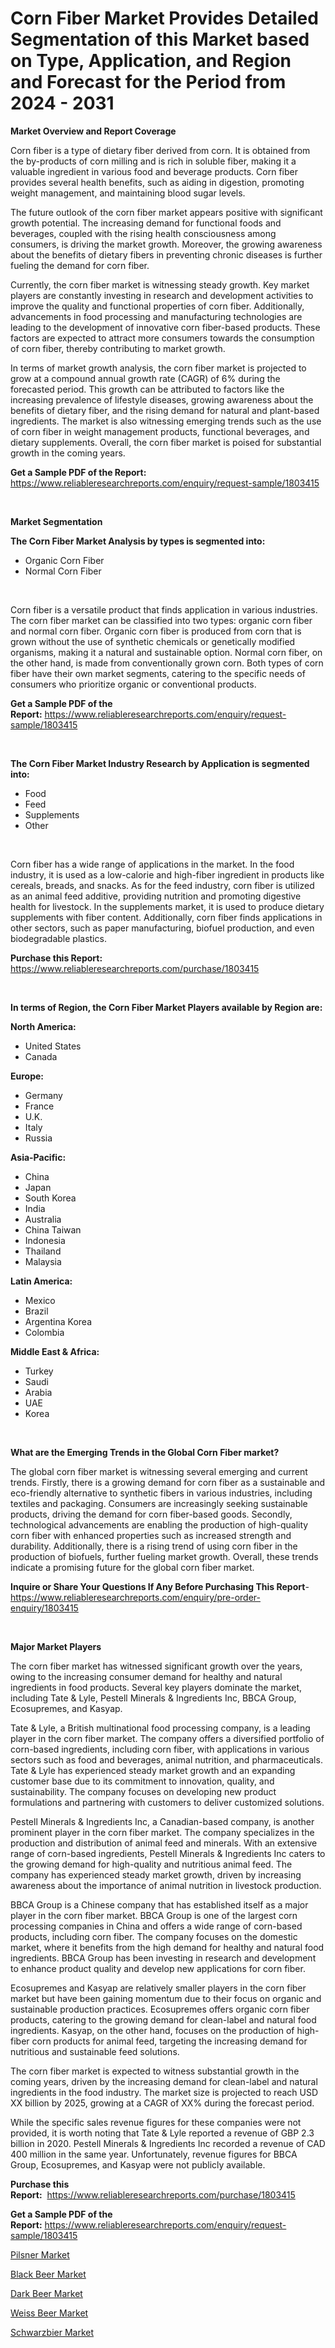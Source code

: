 <p><h1>Corn Fiber Market Provides Detailed Segmentation of this Market based on Type, Application, and Region and Forecast for the Period from 2024 - 2031</h1></p><p><strong>Market Overview and Report Coverage</strong></p>
<p><p>Corn fiber is a type of dietary fiber derived from corn. It is obtained from the by-products of corn milling and is rich in soluble fiber, making it a valuable ingredient in various food and beverage products. Corn fiber provides several health benefits, such as aiding in digestion, promoting weight management, and maintaining blood sugar levels. </p><p>The future outlook of the corn fiber market appears positive with significant growth potential. The increasing demand for functional foods and beverages, coupled with the rising health consciousness among consumers, is driving the market growth. Moreover, the growing awareness about the benefits of dietary fibers in preventing chronic diseases is further fueling the demand for corn fiber.</p><p>Currently, the corn fiber market is witnessing steady growth. Key market players are constantly investing in research and development activities to improve the quality and functional properties of corn fiber. Additionally, advancements in food processing and manufacturing technologies are leading to the development of innovative corn fiber-based products. These factors are expected to attract more consumers towards the consumption of corn fiber, thereby contributing to market growth.</p><p>In terms of market growth analysis, the corn fiber market is projected to grow at a compound annual growth rate (CAGR) of 6% during the forecasted period. This growth can be attributed to factors like the increasing prevalence of lifestyle diseases, growing awareness about the benefits of dietary fiber, and the rising demand for natural and plant-based ingredients. The market is also witnessing emerging trends such as the use of corn fiber in weight management products, functional beverages, and dietary supplements. Overall, the corn fiber market is poised for substantial growth in the coming years.</p></p>
<p><strong>Get a Sample PDF of the Report:</strong> <a href="https://www.reliableresearchreports.com/enquiry/request-sample/1803415">https://www.reliableresearchreports.com/enquiry/request-sample/1803415</a></p>
<p>&nbsp;</p>
<p><strong>Market Segmentation</strong></p>
<p><strong>The Corn Fiber Market Analysis by types is segmented into:</strong></p>
<p><ul><li>Organic Corn Fiber</li><li>Normal Corn Fiber</li></ul></p>
<p>&nbsp;</p>
<p><p>Corn fiber is a versatile product that finds application in various industries. The corn fiber market can be classified into two types: organic corn fiber and normal corn fiber. Organic corn fiber is produced from corn that is grown without the use of synthetic chemicals or genetically modified organisms, making it a natural and sustainable option. Normal corn fiber, on the other hand, is made from conventionally grown corn. Both types of corn fiber have their own market segments, catering to the specific needs of consumers who prioritize organic or conventional products.</p></p>
<p><strong>Get a Sample PDF of the Report:</strong>&nbsp;<a href="https://www.reliableresearchreports.com/enquiry/request-sample/1803415">https://www.reliableresearchreports.com/enquiry/request-sample/1803415</a></p>
<p>&nbsp;</p>
<p><strong>The Corn Fiber Market Industry Research by Application is segmented into:</strong></p>
<p><ul><li>Food</li><li>Feed</li><li>Supplements</li><li>Other</li></ul></p>
<p>&nbsp;</p>
<p><p>Corn fiber has a wide range of applications in the market. In the food industry, it is used as a low-calorie and high-fiber ingredient in products like cereals, breads, and snacks. As for the feed industry, corn fiber is utilized as an animal feed additive, providing nutrition and promoting digestive health for livestock. In the supplements market, it is used to produce dietary supplements with fiber content. Additionally, corn fiber finds applications in other sectors, such as paper manufacturing, biofuel production, and even biodegradable plastics.</p></p>
<p><strong>Purchase this Report:</strong>&nbsp; <a href="https://www.reliableresearchreports.com/purchase/1803415">https://www.reliableresearchreports.com/purchase/1803415</a></p>
<p>&nbsp;</p>
<p><strong>In terms of Region, the Corn Fiber Market Players available by Region are:</strong></p>
<p>
    <p> <strong> North America: </strong>
        <ul>
            <li>United States</li>
            <li>Canada</li>
        </ul>
        </p> 
    <p> <strong> Europe: </strong>
        <ul>
            <li>Germany</li>
            <li>France</li>
            <li>U.K.</li>
            <li>Italy</li>
            <li>Russia</li>
        </ul>
        </p> 
    <p> <strong> Asia-Pacific: </strong>
        <ul>
            <li>China</li>
            <li>Japan</li>
            <li>South Korea</li>
            <li>India</li>
            <li>Australia</li>
            <li>China Taiwan</li>
            <li>Indonesia</li>
            <li>Thailand</li>
            <li>Malaysia</li>
        </ul>
        </p> 
    <p> <strong> Latin America: </strong>
        <ul>
            <li>Mexico</li>
            <li>Brazil</li>
            <li>Argentina Korea</li>
            <li>Colombia</li>
        </ul>
        </p> 
    <p> <strong> Middle East & Africa: </strong>
        <ul>
            <li>Turkey</li>
            <li>Saudi</li>
            <li>Arabia</li>
            <li>UAE</li>
            <li>Korea</li>
        </ul>
    </p>
    </p>
<p>&nbsp;</p>
<p><strong>What are the Emerging Trends in the Global Corn Fiber market?</strong></p>
<p><p>The global corn fiber market is witnessing several emerging and current trends. Firstly, there is a growing demand for corn fiber as a sustainable and eco-friendly alternative to synthetic fibers in various industries, including textiles and packaging. Consumers are increasingly seeking sustainable products, driving the demand for corn fiber-based goods. Secondly, technological advancements are enabling the production of high-quality corn fiber with enhanced properties such as increased strength and durability. Additionally, there is a rising trend of using corn fiber in the production of biofuels, further fueling market growth. Overall, these trends indicate a promising future for the global corn fiber market.</p></p>
<p><strong>Inquire or Share Your Questions If Any Before Purchasing This Report</strong>- <a href="https://www.reliableresearchreports.com/enquiry/pre-order-enquiry/1803415">https://www.reliableresearchreports.com/enquiry/pre-order-enquiry/1803415</a></p>
<p>&nbsp;</p>
<p><strong>Major Market Players</strong></p>
<p><p>The corn fiber market has witnessed significant growth over the years, owing to the increasing consumer demand for healthy and natural ingredients in food products. Several key players dominate the market, including Tate & Lyle, Pestell Minerals & Ingredients Inc, BBCA Group, Ecosupremes, and Kasyap. </p><p>Tate & Lyle, a British multinational food processing company, is a leading player in the corn fiber market. The company offers a diversified portfolio of corn-based ingredients, including corn fiber, with applications in various sectors such as food and beverages, animal nutrition, and pharmaceuticals. Tate & Lyle has experienced steady market growth and an expanding customer base due to its commitment to innovation, quality, and sustainability. The company focuses on developing new product formulations and partnering with customers to deliver customized solutions. </p><p>Pestell Minerals & Ingredients Inc, a Canadian-based company, is another prominent player in the corn fiber market. The company specializes in the production and distribution of animal feed and minerals. With an extensive range of corn-based ingredients, Pestell Minerals & Ingredients Inc caters to the growing demand for high-quality and nutritious animal feed. The company has experienced steady market growth, driven by increasing awareness about the importance of animal nutrition in livestock production. </p><p>BBCA Group is a Chinese company that has established itself as a major player in the corn fiber market. BBCA Group is one of the largest corn processing companies in China and offers a wide range of corn-based products, including corn fiber. The company focuses on the domestic market, where it benefits from the high demand for healthy and natural food ingredients. BBCA Group has been investing in research and development to enhance product quality and develop new applications for corn fiber. </p><p>Ecosupremes and Kasyap are relatively smaller players in the corn fiber market but have been gaining momentum due to their focus on organic and sustainable production practices. Ecosupremes offers organic corn fiber products, catering to the growing demand for clean-label and natural food ingredients. Kasyap, on the other hand, focuses on the production of high-fiber corn products for animal feed, targeting the increasing demand for nutritious and sustainable feed solutions. </p><p>The corn fiber market is expected to witness substantial growth in the coming years, driven by the increasing demand for clean-label and natural ingredients in the food industry. The market size is projected to reach USD XX billion by 2025, growing at a CAGR of XX% during the forecast period. </p><p>While the specific sales revenue figures for these companies were not provided, it is worth noting that Tate & Lyle reported a revenue of GBP 2.3 billion in 2020. Pestell Minerals & Ingredients Inc recorded a revenue of CAD 400 million in the same year. Unfortunately, revenue figures for BBCA Group, Ecosupremes, and Kasyap were not publicly available.</p></p>
<p><strong>Purchase this Report:</strong>&nbsp;&nbsp;<a href="https://www.reliableresearchreports.com/purchase/1803415">https://www.reliableresearchreports.com/purchase/1803415</a></p>
<p></p>
<p><strong>Get a Sample PDF of the Report:</strong>&nbsp;<a href="https://www.reliableresearchreports.com/enquiry/request-sample/1803415">https://www.reliableresearchreports.com/enquiry/request-sample/1803415</a></p>
<p><p><a href="https://github.com/joannesouthgate/Market-Research-Report-List-1/blob/main/pilsner-market.md">Pilsner Market</a></p><p><a href="https://github.com/markusgodoy/Market-Research-Report-List-1/blob/main/black-beer-market.md">Black Beer Market</a></p><p><a href="https://github.com/nathandecarvalho/Market-Research-Report-List-1/blob/main/dark-beer-market.md">Dark Beer Market</a></p><p><a href="https://github.com/mauripalmi/Market-Research-Report-List-1/blob/main/weiss-beer-market.md">Weiss Beer Market</a></p><p><a href="https://github.com/julyju69/Market-Research-Report-List-1/blob/main/schwarzbier-market.md">Schwarzbier Market</a></p></p>